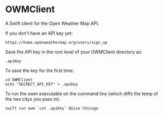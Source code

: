 # OWMClient

A Swift client for the Open Weather Map API.

If you don't have an API key yet:

    https://home.openweathermap.org/users/sign_up

Save the API key in the root level of your OWMClient directory as:

    .apiKey

To save the key for the first time:

    cd OWMClient
    echo "SECRECT_API_KEY" > .apiKey
    
To run the owm executable on the command line (which diffs the temp of the two citys you pass in):
    
    swift run owm `cat .apiKey` Boise Chicago
